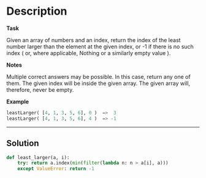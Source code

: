 # Description

**Task**

Given an array of numbers and an index, return the index of the least number larger than the element at the given index, or -1 if there is no such index ( or, where applicable, Nothing or a similarly empty value ).

**Notes**

Multiple correct answers may be possible. In this case, return any one of them.
The given index will be inside the given array.
The given array will, therefore, never be empty.

**Example**

```py
leastLarger( [4, 1, 3, 5, 6], 0 )  =>  3
leastLarger( [4, 1, 3, 5, 6], 4 )  => -1
```

---

## Solution

```py
def least_larger(a, i):
    try: return a.index(min(filter(lambda n: n > a[i], a)))
    except ValueError: return -1
```
